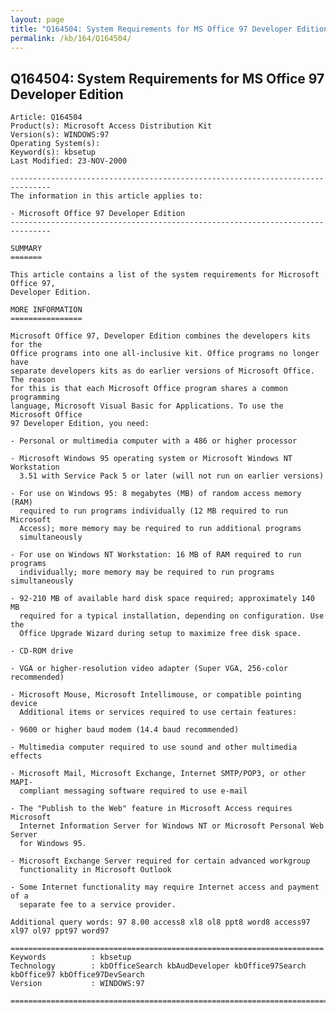 ```yaml
---
layout: page
title: "Q164504: System Requirements for MS Office 97 Developer Edition"
permalink: /kb/164/Q164504/
---
```


## Q164504: System Requirements for MS Office 97 Developer Edition

	Article: Q164504
	Product(s): Microsoft Access Distribution Kit
	Version(s): WINDOWS:97
	Operating System(s): 
	Keyword(s): kbsetup
	Last Modified: 23-NOV-2000
	
	-------------------------------------------------------------------------------
	The information in this article applies to:
	
	- Microsoft Office 97 Developer Edition 
	-------------------------------------------------------------------------------
	
	SUMMARY
	=======
	
	This article contains a list of the system requirements for Microsoft Office 97,
	Developer Edition.
	
	MORE INFORMATION
	================
	
	Microsoft Office 97, Developer Edition combines the developers kits for the
	Office programs into one all-inclusive kit. Office programs no longer have
	separate developers kits as do earlier versions of Microsoft Office. The reason
	for this is that each Microsoft Office program shares a common programming
	language, Microsoft Visual Basic for Applications. To use the Microsoft Office
	97 Developer Edition, you need:
	
	- Personal or multimedia computer with a 486 or higher processor
	
	- Microsoft Windows 95 operating system or Microsoft Windows NT Workstation
	  3.51 with Service Pack 5 or later (will not run on earlier versions)
	
	- For use on Windows 95: 8 megabytes (MB) of random access memory (RAM)
	  required to run programs individually (12 MB required to run Microsoft
	  Access); more memory may be required to run additional programs
	  simultaneously
	
	- For use on Windows NT Workstation: 16 MB of RAM required to run programs
	  individually; more memory may be required to run programs simultaneously
	
	- 92-210 MB of available hard disk space required; approximately 140 MB
	  required for a typical installation, depending on configuration. Use the
	  Office Upgrade Wizard during setup to maximize free disk space.
	
	- CD-ROM drive
	
	- VGA or higher-resolution video adapter (Super VGA, 256-color recommended)
	
	- Microsoft Mouse, Microsoft Intellimouse, or compatible pointing device
	  Additional items or services required to use certain features:
	
	- 9600 or higher baud modem (14.4 baud recommended)
	
	- Multimedia computer required to use sound and other multimedia effects
	
	- Microsoft Mail, Microsoft Exchange, Internet SMTP/POP3, or other MAPI-
	  compliant messaging software required to use e-mail
	
	- The "Publish to the Web" feature in Microsoft Access requires Microsoft
	  Internet Information Server for Windows NT or Microsoft Personal Web Server
	  for Windows 95.
	
	- Microsoft Exchange Server required for certain advanced workgroup
	  functionality in Microsoft Outlook
	
	- Some Internet functionality may require Internet access and payment of a
	  separate fee to a service provider.
	
	Additional query words: 97 8.00 access8 xl8 ol8 ppt8 word8 access97 xl97 ol97 ppt97 word97
	
	======================================================================
	Keywords          : kbsetup 
	Technology        : kbOfficeSearch kbAudDeveloper kbOffice97Search kbOffice97 kbOffice97DevSearch
	Version           : WINDOWS:97
	
	=============================================================================
	
